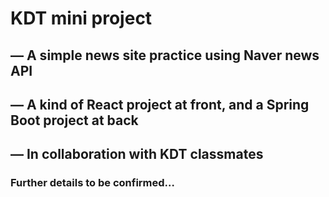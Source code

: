 # KDT mini project
## ― A simple news site practice using Naver news API
## ― A kind of React project at front, and a Spring Boot project at back
## ― In collaboration with KDT classmates
### Further details to be confirmed…